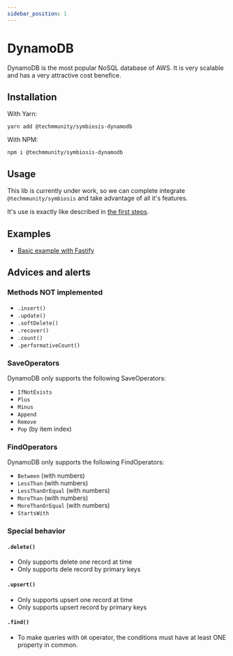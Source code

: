 ```yaml
---
sidebar_position: 1
---
```


# DynamoDB

DynamoDB is the most popular NoSQL database of AWS. It is very scalable and has a very attractive cost benefice.

## Installation

With Yarn:

```
yarn add @techmmunity/symbiosis-dynamodb
```

With NPM:

```
npm i @techmmunity/symbiosis-dynamodb
```

## Usage

This lib is currently under work, so we can complete integrate `@techmmunity/symbiosis` and take advantage of all it's features.

It's use is exactly like described in [the first steps](../overview/first-steps).

## Examples

- [Basic example with Fastify](https://github.com/techmmunity-education/symbiosis-dynamodb-fastify)

## Advices and alerts

### Methods NOT implemented

- `.insert()`
- `.update()`
- `.softDelete()`
- `.recover()`
- `.count()`
- `.performativeCount()`

### SaveOperators

DynamoDB only supports the following SaveOperators:

- `IfNotExists`
- `Plus`
- `Minus`
- `Append`
- `Remove`
- `Pop` (by item index)

### FindOperators

DynamoDB only supports the following FindOperators:

- `Between` (with numbers)
- `LessThan` (with numbers)
- `LessThanOrEqual` (with numbers)
- `MoreThan` (with numbers)
- `MoreThanOrEqual` (with numbers)
- `StartsWith`

### Special behavior

#### `.delete()`

- Only supports delete one record at time
- Only supports dele record by primary keys

#### `.upsert()`

- Only supports upsert one record at time
- Only supports upsert record by primary keys

#### `.find()`

- To make queries with `OR` operator, the conditions must have at least ONE property in common.
